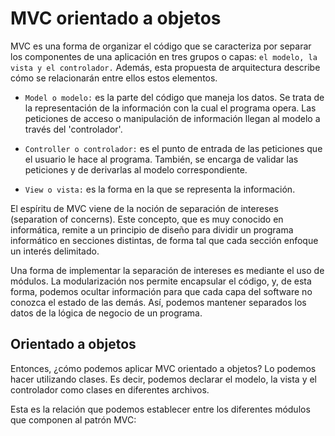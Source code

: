 # MVC orientado a objetos

MVC es una forma de organizar el código que se caracteriza por separar los componentes de una aplicación en tres grupos o capas: `el modelo, la vista y el controlador.` Además, esta propuesta de arquitectura describe cómo se relacionarán entre ellos estos elementos.  

- `Model o modelo:` es la parte del código que maneja los datos. Se trata de la representación de la información con la cual el programa opera. Las peticiones de acceso o manipulación de información llegan al modelo a través del 'controlador'.  

- `Controller o controlador:` es el punto de entrada de las peticiones que el usuario le hace al programa. También, se encarga de validar las peticiones y de derivarlas al modelo correspondiente.

- `View o vista:` es la forma en la que se representa la información.


El espíritu de MVC viene de la noción de separación de intereses (separation of concerns). Este concepto, que es muy conocido en informática, remite a un principio de diseño para dividir un programa informático en secciones distintas, de forma tal que cada sección enfoque un interés delimitado.  

Una forma de implementar la separación de intereses es mediante el uso de módulos. La modularización nos permite encapsular el código, y, de esta forma, podemos ocultar información para que cada capa del software no conozca el estado de las demás. Así, podemos mantener separados los datos de la lógica de negocio de un programa.  

## Orientado a objetos 

Entonces, ¿cómo podemos aplicar MVC orientado a objetos? Lo podemos hacer utilizando clases. Es decir, podemos declarar el modelo, la vista y el controlador como clases en diferentes archivos.

Esta es la relación que podemos establecer entre los diferentes módulos que componen al patrón MVC: